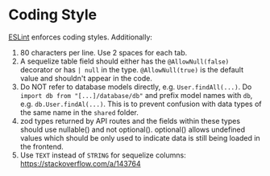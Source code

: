 # Coding Style

[ESLint](../.eslintrc.json) enforces coding styles. Additionally:

1. 80 characters per line. Use 2 spaces for each tab.
1. A sequelize table field should either has the `@AllowNull(false)` decorator or has `| null` in the type. `@AllowNull(true)` is the default value and shouldn't appear in the code.
1. Do NOT refer to database models directly, e.g. `User.findAll(...)`. Do `import db from "[...]/database/db"` 
and prefix model names with `db`, e.g. `db.User.findAl(...)`. This is to prevent confusion with data types of the same
name in the `shared` folder.
1. zod types returned by API routes and the fields within these types should
use nullable() and not optional(). optional() allows undefined values which
should be only used to indicate data is still being loaded in the frontend.
1. Use `TEXT` instead of `STRING` for sequelize columns: https://stackoverflow.com/a/143764
